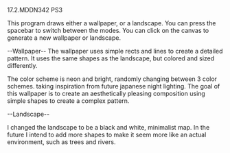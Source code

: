 17.2.MDDN342 PS3

This program draws either a wallpaper, or a landscape.
You can press the spacebar to switch between the modes.
You can click on the canvas to generate a new wallpaper or landscape.

--Wallpaper--
The wallpaper uses simple rects and lines
to create a detailed pattern. It uses the same shapes
as the landscape, but colored and sized differently.

The color scheme is neon and bright, randomly changing between 3 color schemes.
taking inspiration from future japanese night lighting. The goal of this wallpaper
is to create an aesthetically pleasing composition using simple shapes to create
a complex pattern.

--Landscape--

I changed the landscape to be a black and white, minimalist map. In the future I
intend to add more shapes to make it seem more like an actual environment, such as
trees and rivers. 
